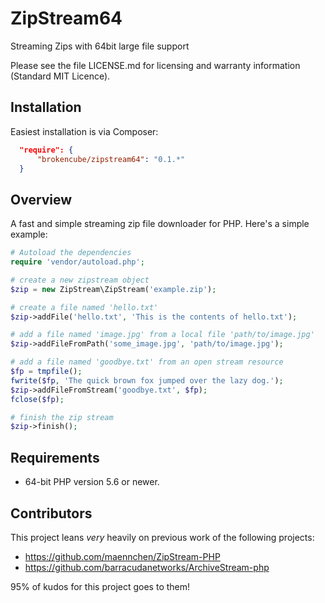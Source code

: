 # ZipStream64
Streaming Zips with 64bit large file support

Please see the file LICENSE.md for licensing and warranty information (Standard MIT Licence).

## Installation
Easiest installation is via Composer:

```json
  "require": {
      "brokencube/zipstream64": "0.1.*"
  }
```

## Overview
A fast and simple streaming zip file downloader for PHP.  Here's a
simple example:
```php
# Autoload the dependencies
require 'vendor/autoload.php';

# create a new zipstream object
$zip = new ZipStream\ZipStream('example.zip');

# create a file named 'hello.txt' 
$zip->addFile('hello.txt', 'This is the contents of hello.txt');

# add a file named 'image.jpg' from a local file 'path/to/image.jpg'
$zip->addFileFromPath('some_image.jpg', 'path/to/image.jpg');

# add a file named 'goodbye.txt' from an open stream resource
$fp = tmpfile();
fwrite($fp, 'The quick brown fox jumped over the lazy dog.');
$zip->addFileFromStream('goodbye.txt', $fp);
fclose($fp);

# finish the zip stream
$zip->finish();
```

## Requirements

  * 64-bit PHP version 5.6 or newer.

## Contributors
This project leans *very* heavily on previous work of the following projects:

  * https://github.com/maennchen/ZipStream-PHP
  * https://github.com/barracudanetworks/ArchiveStream-php

95% of kudos for this project goes to them!
